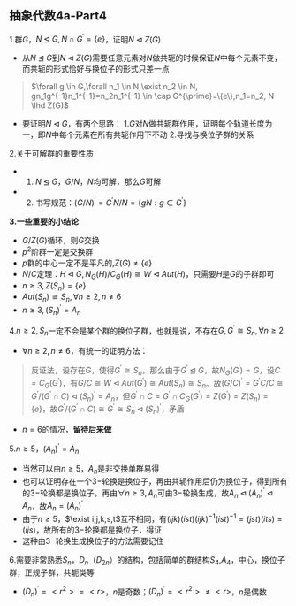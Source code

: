 ## 抽象代数4a-Part4

1.群$G$，$N \unlhd G,N \cap G^{\prime}=\{e\}$，证明$N \lhd Z(G)$

+ 从$N \unlhd G$到$N \lhd Z(G)$需要任意元素对$N$做共轭的时候保证$N$中每个元素不变，而共轭的形式恰好与换位子的形式只差一点

> $\forall g \in G,\forall n_1 \in N,\exist n_2 \in N, gn_1g^{-1}n_1^{-1}=n_2n_1^{-1} \in \cap G^{\prime}=\{e\},n_1=n_2, N \lhd Z(G)$

+ 要证明$N \lhd G$，有两个思路：
  1.$G$对$N$做共轭群作用，证明每个轨道长度为一，即$N$中每个元素在所有共轭作用下不动
  2.寻找与换位子群的关系

2.关于可解群的重要性质

+ 1. $N \unlhd G$，$G/N$，$N$均可解，那么$G$可解
+ 2. 书写规范：$(G/N)^{\prime}=G^{\prime}N/N=\{gN:g \in G^{\prime}\}$

**3.一些重要的小结论**

+ $G/Z(G)$循环，则$G$交换
+ $p^2$阶群一定是交换群
+ $p$群的中心一定不是平凡的,$Z(G)\neq \{e\}$
+ $N/C$定理：$H \lhd G, N_G(H)/C_G(H)\cong W \lhd Aut(H)$，只需要$H$是$G$的子群即可
+ $n\geq 3, Z(S_n)=\{e\}$
+ $Aut(S_n)\cong S_n , \forall n \geq 2, n\neq 6$
+ $n \geq 3, (S_n)^{\prime}=A_n$

4.$n \geq 2, S_n$一定不会是某个群的换位子群，也就是说，不存在$G,G^{\prime}\cong S_n, \forall n\geq 2$

+ $\forall n \geq 2 , n\neq 6$，有统一的证明方法：

> 反证法，设存在$G$，使得$G^{\prime}\cong S_n$，那么由于$G^{\prime} \unlhd G$，故$N_G(G^{\prime})=G$，设$C=C_G(G^{\prime})$，有$G/C \cong W \lhd Aut(G^{\prime})\cong Aut(S_n)\cong S_n$。故$(G/C)^{\prime} =G^{\prime}C/C \cong G^{\prime}/(G^{\prime} \cap C) \lhd (S_n)^{\prime}=A_n$，但$G^{\prime} \cap C=G^{\prime} \cap C_G(G^{\prime})=Z(G^{\prime})=Z(S_n)=\{e\}$，故$G^{\prime}/(G^{\prime} \cap C) \cong G^{\prime} \cong S_n \lhd (S_n)^{\prime}$，矛盾

+ $n=6$的情况，**留待后来做**

5.$n \geq 5$，$(A_n)^{\prime}=A_n$

+ 当然可以由$n \geq 5$，$A_n$是非交换单群易得
+ 也可以证明存在一个$3-$轮换是换位子，再由共轭作用后仍为换位子，得到所有的$3-$轮换都是换位子，再由$\forall n \geq 3, A_n$可由$3-$轮换生成，故$A_n \lhd (A_n)^{\prime} \lhd A_n$，故$A_n = (A_n)^{\prime}$
+ 由于$n \geq 5$，$\exist i,j,k,s,t$互不相同，有$(ijk)(ist)(ijk)^{-1}(ist)^{-1}=(jst)(its)=(ijs)$，故所有的$3-$轮换都是换位子，得证
+ 这种由$3-$轮换生成换位子的方法需要记住

6.需要非常熟悉$S_n$，$D_{n}$（$D_{2n}$）的结构，包括简单的群结构$S_4$,$A_4$，中心，换位子群，正规子群，共轭类等

+ $(D_n)^{\prime}=<r^{2}>=<r>$，$n$是奇数；$(D_n)^{\prime}=<r^{2}>\neq <r>$，$n$是偶数
